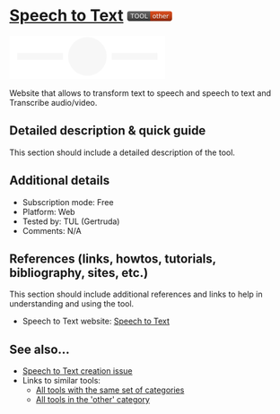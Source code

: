 # [Speech to Text](https://www.textfromtospeech.com)  [<img src="images/other.png" align="bottom">](https://github.com/e-CLOSE/Toolbox/issues?q=label%3A01_TOOL+label%3Aother)

![Speech to Text Logo](images/logoSpeech.PNG)

Website that allows to transform text to speech and speech to text and Transcribe audio/video.


## Detailed description & quick guide

This section should include a detailed description of the tool.


## Additional details

- Subscription mode: Free
- Platform: Web
- Tested by: TUL (Gertruda)
- Comments: N/A


## References (links, howtos, tutorials, bibliography, sites, etc.)

This section should include additional references and links to help in
understanding and using the tool.

- Speech to Text website: [Speech to Text](https://www.textfromtospeech.com)


## See also...

- [Speech to Text creation issue](https://github.com/e-CLOSE/Toolbox/issues/126)
- Links to similar tools:
  - [All tools with the same set of categories](https://github.com/e-CLOSE/Toolbox/issues?q=label%3A01_TOOL+label%3Aother)
  - [All tools in the 'other' category](https://github.com/e-CLOSE/Toolbox/issues?q=label%3A01_TOOL+label%3Aother)
